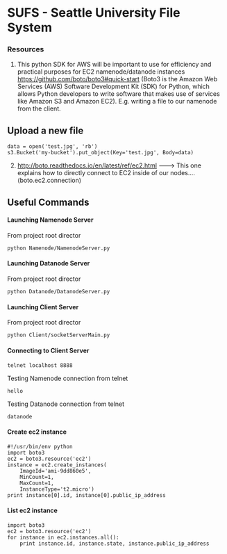 # SUFS - Seattle University File System


### Resources
1) This python SDK for AWS will be important to use for efficiency and practical purposes for EC2 namenode/datanode instances
https://github.com/boto/boto3#quick-start  (Boto3 is the Amazon Web Services (AWS) Software Development Kit (SDK) for Python, which
 allows Python developers to write software that makes use of services like Amazon S3 and Amazon EC2). E.g. writing a file to our namenode
from the client. 


## Upload a new file
```
data = open('test.jpg', 'rb')
s3.Bucket('my-bucket').put_object(Key='test.jpg', Body=data)
```

2) http://boto.readthedocs.io/en/latest/ref/ec2.html ---> This one explains how to directly connect to EC2 inside of our nodes....
(boto.ec2.connection)

## Useful Commands

#### Launching Namenode Server
From project root director
```
python Namenode/NamenodeServer.py
```

#### Launching Datanode Server
From project root director
```
python Datanode/DatanodeServer.py
```

#### Launching Client Server
From project root director
```
python Client/socketServerMain.py
```

#### Connecting to Client Server
```
telnet localhost 8888
```

Testing Namenode connection from telnet
```
hello
```
Testing Datanode connection from telnet
```
datanode
```

#### Create ec2 instance
```
#!/usr/bin/env python
import boto3
ec2 = boto3.resource('ec2')
instance = ec2.create_instances(
    ImageId='ami-9dd860e5',
    MinCount=1,
    MaxCount=1,
    InstanceType='t2.micro')
print instance[0].id, instance[0].public_ip_address
````

#### List ec2 instance
````
import boto3
ec2 = boto3.resource('ec2')
for instance in ec2.instances.all():
    print instance.id, instance.state, instance.public_ip_address
````
